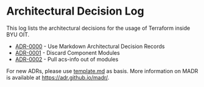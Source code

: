 # Architectural Decision Log

This log lists the architectural decisions for the usage of Terraform inside BYU OIT.

<!-- Update this file with `adr-log -i README.md -d ./` Ignore the instructions in the comment below. They are autogenerated and wrong. -->

<!-- adrlog -- Regenerate the content by using "adr-log -i". You can install it via "npm install -g adr-log" -->

- [ADR-0000](0000-use-markdown-architectural-decision-records.md) - Use Markdown Architectural Decision Records
- [ADR-0001](0001-discard-component-modules.md) - Discard Component Modules
- [ADR-0002](0002-pull-acs-info-out-of-modules.md) - Pull acs-info out of modules

<!-- adrlogstop -->

For new ADRs, please use [template.md](template.md) as basis.
More information on MADR is available at <https://adr.github.io/madr/>.
